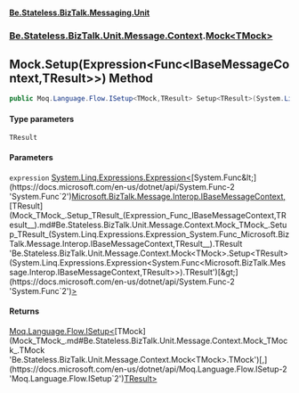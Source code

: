 #### [Be.Stateless.BizTalk.Messaging.Unit](README.md 'README')
### [Be.Stateless.BizTalk.Unit.Message.Context](Be.Stateless.BizTalk.Unit.Message.Context.md 'Be.Stateless.BizTalk.Unit.Message.Context').[Mock&lt;TMock&gt;](Mock_TMock_.md 'Be.Stateless.BizTalk.Unit.Message.Context.Mock<TMock>')

## Mock<TMock>.Setup<TResult>(Expression<Func<IBaseMessageContext,TResult>>) Method

```csharp
public Moq.Language.Flow.ISetup<TMock,TResult> Setup<TResult>(System.Linq.Expressions.Expression<System.Func<Microsoft.BizTalk.Message.Interop.IBaseMessageContext,TResult>> expression);
```
#### Type parameters

<a name='Be.Stateless.BizTalk.Unit.Message.Context.Mock_TMock_.Setup_TResult_(System.Linq.Expressions.Expression_System.Func_Microsoft.BizTalk.Message.Interop.IBaseMessageContext,TResult__).TResult'></a>

`TResult`
#### Parameters

<a name='Be.Stateless.BizTalk.Unit.Message.Context.Mock_TMock_.Setup_TResult_(System.Linq.Expressions.Expression_System.Func_Microsoft.BizTalk.Message.Interop.IBaseMessageContext,TResult__).expression'></a>

`expression` [System.Linq.Expressions.Expression&lt;](https://docs.microsoft.com/en-us/dotnet/api/System.Linq.Expressions.Expression-1 'System.Linq.Expressions.Expression`1')[System.Func&lt;](https://docs.microsoft.com/en-us/dotnet/api/System.Func-2 'System.Func`2')[Microsoft.BizTalk.Message.Interop.IBaseMessageContext](https://docs.microsoft.com/en-us/dotnet/api/Microsoft.BizTalk.Message.Interop.IBaseMessageContext 'Microsoft.BizTalk.Message.Interop.IBaseMessageContext')[,](https://docs.microsoft.com/en-us/dotnet/api/System.Func-2 'System.Func`2')[TResult](Mock_TMock_.Setup_TResult_(Expression_Func_IBaseMessageContext,TResult__).md#Be.Stateless.BizTalk.Unit.Message.Context.Mock_TMock_.Setup_TResult_(System.Linq.Expressions.Expression_System.Func_Microsoft.BizTalk.Message.Interop.IBaseMessageContext,TResult__).TResult 'Be.Stateless.BizTalk.Unit.Message.Context.Mock<TMock>.Setup<TResult>(System.Linq.Expressions.Expression<System.Func<Microsoft.BizTalk.Message.Interop.IBaseMessageContext,TResult>>).TResult')[&gt;](https://docs.microsoft.com/en-us/dotnet/api/System.Func-2 'System.Func`2')[&gt;](https://docs.microsoft.com/en-us/dotnet/api/System.Linq.Expressions.Expression-1 'System.Linq.Expressions.Expression`1')

#### Returns
[Moq.Language.Flow.ISetup&lt;](https://docs.microsoft.com/en-us/dotnet/api/Moq.Language.Flow.ISetup-2 'Moq.Language.Flow.ISetup`2')[TMock](Mock_TMock_.md#Be.Stateless.BizTalk.Unit.Message.Context.Mock_TMock_.TMock 'Be.Stateless.BizTalk.Unit.Message.Context.Mock<TMock>.TMock')[,](https://docs.microsoft.com/en-us/dotnet/api/Moq.Language.Flow.ISetup-2 'Moq.Language.Flow.ISetup`2')[TResult](Mock_TMock_.Setup_TResult_(Expression_Func_IBaseMessageContext,TResult__).md#Be.Stateless.BizTalk.Unit.Message.Context.Mock_TMock_.Setup_TResult_(System.Linq.Expressions.Expression_System.Func_Microsoft.BizTalk.Message.Interop.IBaseMessageContext,TResult__).TResult 'Be.Stateless.BizTalk.Unit.Message.Context.Mock<TMock>.Setup<TResult>(System.Linq.Expressions.Expression<System.Func<Microsoft.BizTalk.Message.Interop.IBaseMessageContext,TResult>>).TResult')[&gt;](https://docs.microsoft.com/en-us/dotnet/api/Moq.Language.Flow.ISetup-2 'Moq.Language.Flow.ISetup`2')